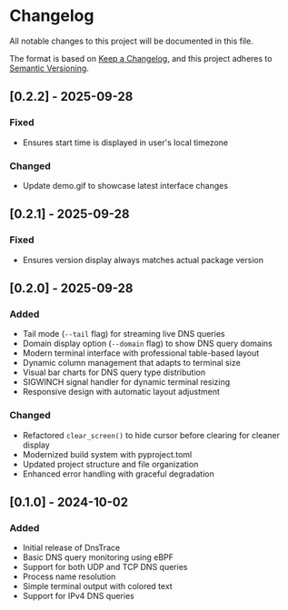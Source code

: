 # Changelog

All notable changes to this project will be documented in this file.

The format is based on [Keep a Changelog](https://keepachangelog.com/en/1.0.0/), and
this project adheres to [Semantic Versioning](https://semver.org/spec/v2.0.0.html).

## [0.2.2] - 2025-09-28

### Fixed

- Ensures start time is displayed in user's local timezone

### Changed

- Update demo.gif to showcase latest interface changes

## [0.2.1] - 2025-09-28

### Fixed

- Ensures version display always matches actual package version

## [0.2.0] - 2025-09-28

### Added

- Tail mode (`--tail` flag) for streaming live DNS queries
- Domain display option (`--domain` flag) to show DNS query domains
- Modern terminal interface with professional table-based layout
- Dynamic column management that adapts to terminal size
- Visual bar charts for DNS query type distribution
- SIGWINCH signal handler for dynamic terminal resizing
- Responsive design with automatic layout adjustment

### Changed

- Refactored `clear_screen()` to hide cursor before clearing for cleaner display
- Modernized build system with pyproject.toml
- Updated project structure and file organization
- Enhanced error handling with graceful degradation

## [0.1.0] - 2024-10-02

### Added

- Initial release of DnsTrace
- Basic DNS query monitoring using eBPF
- Support for both UDP and TCP DNS queries
- Process name resolution
- Simple terminal output with colored text
- Support for IPv4 DNS queries
